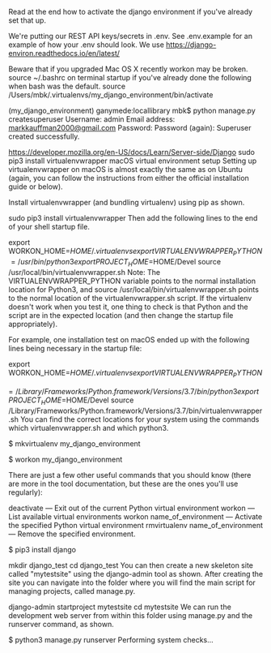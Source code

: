 Read at the end how to activate the django environment if you've already set that up.

We're putting our REST API keys/secrets in .env. See .env.example for an example of how your .env should look.
We use https://django-environ.readthedocs.io/en/latest/ 

Beware that if you upgraded Mac OS X recently workon may be broken.
source ~/.bashrc on terminal startup if you've already done the following when bash was the default.
source /Users/mbk/.virtualenvs/my_django_environment/bin/activate

(my_django_environment) ganymede:locallibrary mbk$ python manage.py createsuperuser
Username: admin
Email address: markkauffman2000@gmail.com
Password: 
Password (again): 
Superuser created successfully.

https://developer.mozilla.org/en-US/docs/Learn/Server-side/Django
sudo pip3 install virtualenvwrapper
macOS virtual environment setup
Setting up virtualenvwrapper on macOS is almost exactly the same as on Ubuntu (again, you can follow the instructions from either the official installation guide or below).

Install virtualenvwrapper (and bundling virtualenv) using pip as shown.

sudo pip3 install virtualenvwrapper
Then add the following lines to the end of your shell startup file.

export WORKON_HOME=$HOME/.virtualenvs
export VIRTUALENVWRAPPER_PYTHON=/usr/bin/python3
export PROJECT_HOME=$HOME/Devel
source /usr/local/bin/virtualenvwrapper.sh
Note: The VIRTUALENVWRAPPER_PYTHON variable points to the normal installation location for Python3, and source /usr/local/bin/virtualenvwrapper.sh points to the normal location of the virtualenvwrapper.sh script. If the virtualenv doesn't work when you test it, one thing to check is that Python and the script are in the expected location (and then change the startup file appropriately).

For example, one installation test on macOS ended up with the following lines being necessary in the startup file:

export WORKON_HOME=$HOME/.virtualenvs
export VIRTUALENVWRAPPER_PYTHON=/Library/Frameworks/Python.framework/Versions/3.7/bin/python3
export PROJECT_HOME=$HOME/Devel
source /Library/Frameworks/Python.framework/Versions/3.7/bin/virtualenvwrapper.sh
You can find the correct locations for your system using the commands which virtualenvwrapper.sh and which python3.

$ mkvirtualenv my_django_environment

$ workon my_django_environment

There are just a few other useful commands that you should know (there are more in the tool documentation, but these are the ones you'll use regularly):

deactivate — Exit out of the current Python virtual environment
workon — List available virtual environments
workon name_of_environment — Activate the specified Python virtual environment
rmvirtualenv name_of_environment — Remove the specified environment.

$ pip3 install django

mkdir django_test
cd django_test
You can then create a new skeleton site called "mytestsite" using the django-admin tool as shown. After creating the site you can navigate into the folder where you will find the main script for managing projects, called manage.py.

django-admin startproject mytestsite
cd mytestsite
We can run the development web server from within this folder using manage.py and the runserver command, as shown.

$ python3 manage.py runserver 
Performing system checks...

